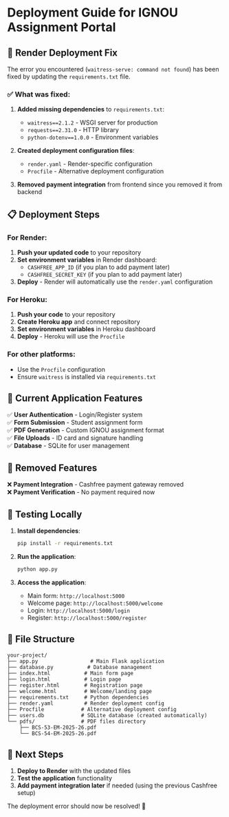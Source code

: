 # Deployment Guide for IGNOU Assignment Portal

## 🚀 Render Deployment Fix

The error you encountered (`waitress-serve: command not found`) has been fixed by updating the `requirements.txt` file.

### ✅ What was fixed:

1. **Added missing dependencies** to `requirements.txt`:
   - `waitress==2.1.2` - WSGI server for production
   - `requests==2.31.0` - HTTP library
   - `python-dotenv==1.0.0` - Environment variables

2. **Created deployment configuration files**:
   - `render.yaml` - Render-specific configuration
   - `Procfile` - Alternative deployment configuration

3. **Removed payment integration** from frontend since you removed it from backend

## 📋 Deployment Steps

### For Render:
1. **Push your updated code** to your repository
2. **Set environment variables** in Render dashboard:
   - `CASHFREE_APP_ID` (if you plan to add payment later)
   - `CASHFREE_SECRET_KEY` (if you plan to add payment later)
3. **Deploy** - Render will automatically use the `render.yaml` configuration

### For Heroku:
1. **Push your code** to your repository
2. **Create Heroku app** and connect repository
3. **Set environment variables** in Heroku dashboard
4. **Deploy** - Heroku will use the `Procfile`

### For other platforms:
- Use the `Procfile` configuration
- Ensure `waitress` is installed via `requirements.txt`

## 🔧 Current Application Features

✅ **User Authentication** - Login/Register system  
✅ **Form Submission** - Student assignment form  
✅ **PDF Generation** - Custom IGNOU assignment format  
✅ **File Uploads** - ID card and signature handling  
✅ **Database** - SQLite for user management  

## 🚫 Removed Features

❌ **Payment Integration** - Cashfree payment gateway removed  
❌ **Payment Verification** - No payment required now  

## 🧪 Testing Locally

1. **Install dependencies**:
   ```bash
   pip install -r requirements.txt
   ```

2. **Run the application**:
   ```bash
   python app.py
   ```

3. **Access the application**:
   - Main form: `http://localhost:5000`
   - Welcome page: `http://localhost:5000/welcome`
   - Login: `http://localhost:5000/login`
   - Register: `http://localhost:5000/register`

## 📁 File Structure

```
your-project/
├── app.py                 # Main Flask application
├── database.py           # Database management
├── index.html           # Main form page
├── login.html           # Login page
├── register.html        # Registration page
├── welcome.html         # Welcome/landing page
├── requirements.txt     # Python dependencies
├── render.yaml          # Render deployment config
├── Procfile            # Alternative deployment config
├── users.db            # SQLite database (created automatically)
└── pdfs/               # PDF files directory
    ├── BCS-53-EM-2025-26.pdf
    └── BCS-54-EM-2025-26.pdf
```

## 🎯 Next Steps

1. **Deploy to Render** with the updated files
2. **Test the application** functionality
3. **Add payment integration later** if needed (using the previous Cashfree setup)

The deployment error should now be resolved! 🎉
